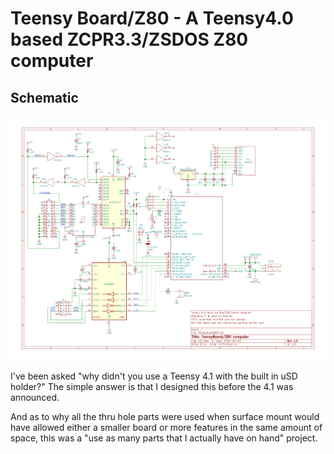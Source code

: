 # Teensy Board/Z80 - A Teensy4.0 based ZCPR3.3/ZSDOS Z80 computer

## Schematic

![Schematic](TeensyBoardZ80.sch.png "Schematic")

I've been asked "why didn't you use a Teensy 4.1 with the built in uSD
holder?" The simple answer is that I designed this before the 4.1 was
announced.

And as to why all the thru hole parts were used when surface mount 
would have allowed either a smaller board or more features in the same
amount of space, this was a "use as many parts that I actually have on
hand" project.
